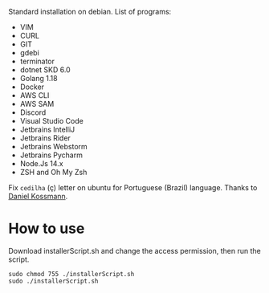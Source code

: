 Standard installation on debian. List of programs:
* VIM
* CURL
* GIT
* gdebi
* terminator
* dotnet SKD 6.0
* Golang 1.18
* Docker
* AWS CLI
* AWS SAM
* Discord
* Visual Studio Code
* Jetbrains IntelliJ
* Jetbrains Rider
* Jetbrains Webstorm
* Jetbrains Pycharm
* Node.Js 14.x
* ZSH and Oh My Zsh

Fix `cedilha` (ç) letter on ubuntu for Portuguese (Brazil) language. Thanks to [Daniel Kossmann](https://www.danielkossmann.com/ajeitando-cedilha-errado-ubuntu-linux/).

# How to use

Download installerScript.sh and change the access permission, then run the script.
```
sudo chmod 755 ./installerScript.sh
sudo ./installerScript.sh
```
